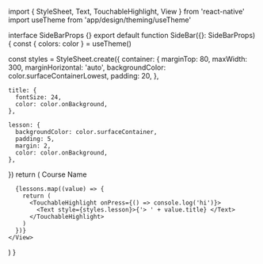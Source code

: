 import { StyleSheet, Text, TouchableHighlight, View } from 'react-native'
import useTheme from 'app/design/theming/useTheme'

interface SideBarProps {}
export default function SideBar({}: SideBarProps) {
const { colors: color } = useTheme()

const styles = StyleSheet.create({
container: {
marginTop: 80,
maxWidth: 300,
marginHorizontal: 'auto',
backgroundColor: color.surfaceContainerLowest,
padding: 20,
},

    title: {
      fontSize: 24,
      color: color.onBackground,
    },

    lesson: {
      backgroundColor: color.surfaceContainer,
      padding: 5,
      margin: 2,
      color: color.onBackground,
    },

})
return (
<View style={styles.container}>
<Text style={styles.title}>Course Name</Text>

      {lessons.map((value) => {
        return (
          <TouchableHighlight onPress={() => console.log('hi')}>
            <Text style={styles.lesson}>{'> ' + value.title} </Text>
          </TouchableHighlight>
        )
      })}
    </View>

)
}
